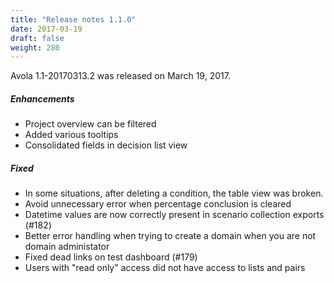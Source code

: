 ```yaml
---
title: "Release notes 1.1.0"
date: 2017-03-19
draft: false
weight: 280
---
```


Avola 1.1-20170313.2 was released on March 19, 2017.

##### Enhancements

* Project overview can be filtered
* Added various tooltips
* Consolidated fields in decision list view

##### Fixed

* In some situations, after deleting a condition, the table view was broken.
* Avoid unnecessary error when percentage conclusion is cleared
* Datetime values are now correctly present in scenario collection exports (#182)
* Better error handling when trying to create a domain when you are not domain administator
* Fixed dead links on test dashboard (#179)
* Users with "read only" access did not have access to lists and pairs